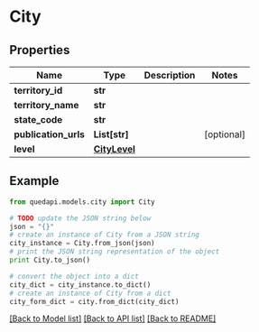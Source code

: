# City


## Properties
Name | Type | Description | Notes
------------ | ------------- | ------------- | -------------
**territory_id** | **str** |  | 
**territory_name** | **str** |  | 
**state_code** | **str** |  | 
**publication_urls** | **List[str]** |  | [optional] 
**level** | [**CityLevel**](CityLevel.md) |  | 

## Example

```python
from quedapi.models.city import City

# TODO update the JSON string below
json = "{}"
# create an instance of City from a JSON string
city_instance = City.from_json(json)
# print the JSON string representation of the object
print City.to_json()

# convert the object into a dict
city_dict = city_instance.to_dict()
# create an instance of City from a dict
city_form_dict = city.from_dict(city_dict)
```
[[Back to Model list]](../README.md#documentation-for-models) [[Back to API list]](../README.md#documentation-for-api-endpoints) [[Back to README]](../README.md)


